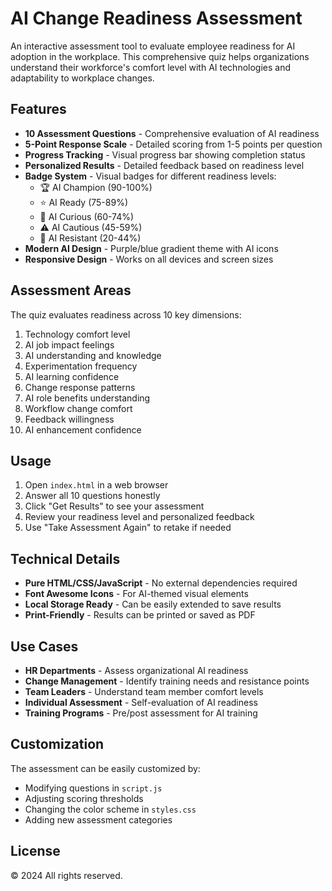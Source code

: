 # AI Change Readiness Assessment

An interactive assessment tool to evaluate employee readiness for AI adoption in the workplace. This comprehensive quiz helps organizations understand their workforce's comfort level with AI technologies and adaptability to workplace changes.

## Features
- **10 Assessment Questions** - Comprehensive evaluation of AI readiness
- **5-Point Response Scale** - Detailed scoring from 1-5 points per question
- **Progress Tracking** - Visual progress bar showing completion status
- **Personalized Results** - Detailed feedback based on readiness level
- **Badge System** - Visual badges for different readiness levels:
  - 🏆 AI Champion (90-100%)
  - ⭐ AI Ready (75-89%)
  - 🤔 AI Curious (60-74%)
  - ⚠️ AI Cautious (45-59%)
  - 🔄 AI Resistant (20-44%)
- **Modern AI Design** - Purple/blue gradient theme with AI icons
- **Responsive Design** - Works on all devices and screen sizes

## Assessment Areas
The quiz evaluates readiness across 10 key dimensions:
1. Technology comfort level
2. AI job impact feelings
3. AI understanding and knowledge
4. Experimentation frequency
5. AI learning confidence
6. Change response patterns
7. AI role benefits understanding
8. Workflow change comfort
9. Feedback willingness
10. AI enhancement confidence

## Usage
1. Open `index.html` in a web browser
2. Answer all 10 questions honestly
3. Click "Get Results" to see your assessment
4. Review your readiness level and personalized feedback
5. Use "Take Assessment Again" to retake if needed

## Technical Details
- **Pure HTML/CSS/JavaScript** - No external dependencies required
- **Font Awesome Icons** - For AI-themed visual elements
- **Local Storage Ready** - Can be easily extended to save results
- **Print-Friendly** - Results can be printed or saved as PDF

## Use Cases
- **HR Departments** - Assess organizational AI readiness
- **Change Management** - Identify training needs and resistance points
- **Team Leaders** - Understand team member comfort levels
- **Individual Assessment** - Self-evaluation of AI readiness
- **Training Programs** - Pre/post assessment for AI training

## Customization
The assessment can be easily customized by:
- Modifying questions in `script.js`
- Adjusting scoring thresholds
- Changing the color scheme in `styles.css`
- Adding new assessment categories

## License
© 2024 All rights reserved. 